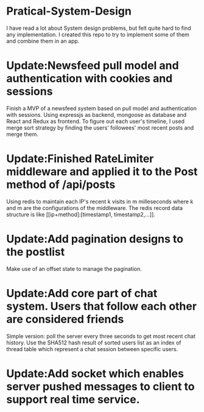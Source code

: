 # Pratical-System-Design
I have read a lot about System design problems, but felt quite hard to find any implementation. I created this repo to try to implement some of them and combine them in an app.
# Update:Newsfeed pull model and authentication with cookies and sessions 
Finish a MVP of a newsfeed system based on pull model and authentication with sessions. Using expressjs as backend, mongoose as database and  React and Redux as frontend. To figure out each user's timeline, I used merge sort strategy by finding the users' followees' most recent posts and merge them.
# Update:Finished RateLimiter middleware and applied it to the Post method of /api/posts
Using redis to maintain each IP's recent k visits in m milleseconds where k and m are the configurations of the middleware. The redis record data structure is like [[ip+method]:[timestamp1, timestamp2,...]]. 
# Update:Add pagination designs to the postlist
Make use of an offset state to manage the pagination.
# Update:Add core part of chat system. Users that follow each other are considered friends
Simple version: poll the server every three seconds to get most recent chat history. Use the SHA512 hash result of sorted users list as an index of thread table which represent a chat session between specific users.
# Update:Add socket which enables server pushed messages to client to support real time service.
